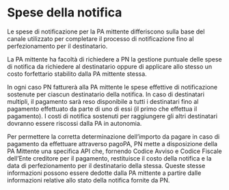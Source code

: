 # Spese della notifica

Le spese di notificazione per la PA mittente differiscono sulla base del canale utilizzato per completare il processo di notificazione fino al perfezionamento per il destinatario.

La PA mittente ha facoltà di richiedere a PN la gestione puntuale delle spese di notifica da richiedere al destinatario oppure di applicare allo stesso un costo forfettario stabilito dalla PA mittente stessa.

In ogni caso PN fatturerà alla PA mittente le spese effettive di notificazione sostenute per ciascun destinatario della notifica. In caso di destinatari multipli, il pagamento sarà reso disponibile a tutti i destinatari fino al pagamento effettuato da parte di uno di essi (il primo che effettua il pagamento). I costi di notifica sostenuti per raggiungere gli altri destinatari dovranno essere riscossi dalla PA in autonomia.

Per permettere la corretta determinazione dell’importo da pagare in caso di pagamento da effettuare attraverso pagoPA, PN mette a disposizione della PA Mittente una specifica API che, fornendo Codice Avviso e Codice Fiscale dell’Ente creditore per il pagamento, restituisce il costo della notifica e la data di perfezionamento per il destinatario della stessa. Queste stesse informazioni possono essere dedotte dalla PA mittente a partire dalle informazioni relative allo stato della notifica fornite da PN.
